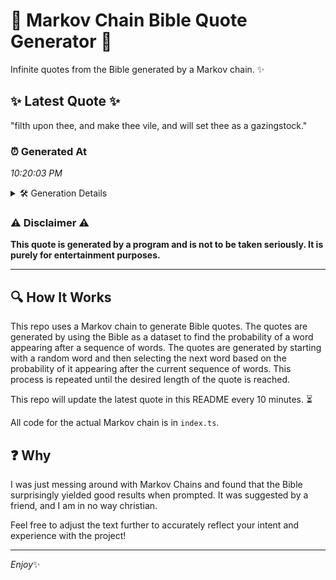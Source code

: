 # 📖 Markov Chain Bible Quote Generator 📖

Infinite quotes from the Bible generated by a Markov chain. ✨

## ✨ Latest Quote ✨
"filth upon thee, and make thee vile, and will set thee as a gazingstock."

### ⏰ Generated At
*10:20:03 PM*

<details>
    <summary>🛠️ Generation Details</summary>
    <p>
        <strong>🌱 Seed:</strong> filth<br>
        <strong>🔄 Iterations:</strong> 13<br>
        <strong>📜 Context History:</strong><br>[ filth ]: upon<br>[ filth, upon ]: thee,<br>[ filth, upon, thee, ]: and<br>[ filth, upon, thee,, and ]: make<br>[ filth, upon, thee,, and, make ]: thee<br>[ filth, upon, thee,, and, make, thee ]: vile,<br>[ upon, thee,, and, make, thee, vile, ]: and<br>[ thee,, and, make, thee, vile,, and ]: will<br>[ and, make, thee, vile,, and, will ]: set<br>[ make, thee, vile,, and, will, set ]: thee<br>[ thee, vile,, and, will, set, thee ]: as<br>[ vile,, and, will, set, thee, as ]: a<br>[ and, will, set, thee, as, a ]: gazingstock.<br>
    </p>
</details>

### ⚠️ Disclaimer ⚠️
**This quote is generated by a program and is not to be taken seriously. It is purely for entertainment purposes.**

---

## 🔍 How It Works

This repo uses a Markov chain to generate Bible quotes. The quotes are generated by using the Bible as a dataset to find the probability of a word appearing after a sequence of words. The quotes are generated by starting with a random word and then selecting the next word based on the probability of it appearing after the current sequence of words. This process is repeated until the desired length of the quote is reached.

This repo will update the latest quote in this README every 10 minutes. ⏳

All code for the actual Markov chain is in `index.ts`.

## ❓ Why

I was just messing around with Markov Chains and found that the Bible surprisingly yielded good results when prompted. 
It was suggested by a friend, and I am in no way christian.

Feel free to adjust the text further to accurately reflect your intent and experience with the project!

---

*Enjoy*✨

